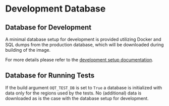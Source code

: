 # Development Database

## Database for Development

A minimal database setup for development is provided utilizing Docker and SQL dumps from
the production database, which will be downloaded during building of the image.

For more details please refer to the
[development setup documentation](/docs/development_setup.md).

## Database for Running Tests

If the build argument `OQT_TEST_DB` is set to `True` a database is initialized with data
only for the regions used by the tests. No (additional) data is downloaded as is the
case with the database setup for development.
